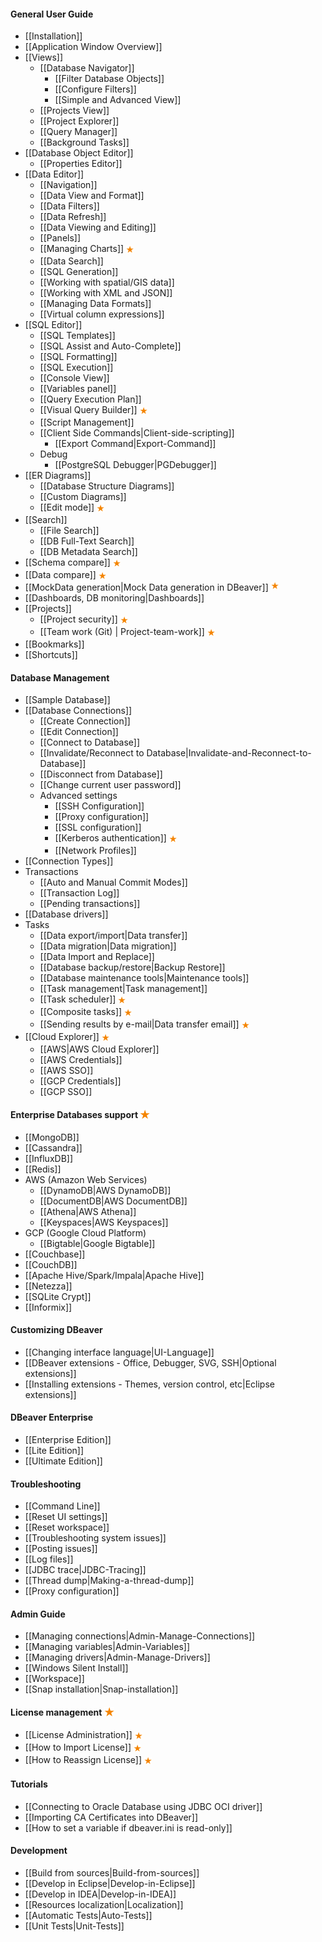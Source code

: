 #### General User Guide
- [[Installation]]
- [[Application Window Overview]]
- [[Views]]
  - [[Database Navigator]]
    - [[Filter Database Objects]]
    - [[Configure Filters]]
    - [[Simple and Advanced View]]
  - [[Projects View]]
  - [[Project Explorer]]
  - [[Query Manager]]
  - [[Background Tasks]]
- [[Database Object Editor]]
  - [[Properties Editor]]
- [[Data Editor]]
  - [[Navigation]]
  - [[Data View and Format]]
  - [[Data Filters]]
  - [[Data Refresh]]
  - [[Data Viewing and Editing]]
  - [[Panels]]
  - [[Managing Charts]] <img src="images/commercial.png" align="top" vspace="4"/>
  - [[Data Search]]
  - [[SQL Generation]]
  - [[Working with spatial/GIS data]]
  - [[Working with XML and JSON]]
  - [[Managing Data Formats]]
  - [[Virtual column expressions]]
- [[SQL Editor]]
  - [[SQL Templates]]
  - [[SQL Assist and Auto-Complete]]
  - [[SQL Formatting]]
  - [[SQL Execution]]
  - [[Console View]]
  - [[Variables panel]]
  - [[Query Execution Plan]]
  - [[Visual Query Builder]] <img src="images/commercial.png" vspace="4" align="top"/>
  - [[Script Management]]
  - [[Client Side Commands|Client-side-scripting]]
    - [[Export Command|Export-Command]]
  - Debug
    - [[PostgreSQL Debugger|PGDebugger]]
- [[ER Diagrams]]
  - [[Database Structure Diagrams]]
  - [[Custom Diagrams]]
  - [[Edit mode]] <img src="images/commercial.png" vspace="4" align="top"/>
- [[Search]]
  - [[File Search]]
  - [[DB Full-Text Search]]
  - [[DB Metadata Search]]
- [[Schema compare]] <img src="images/commercial.png" vspace="4" align="top"/>
- [[Data compare]] <img src="images/commercial.png" vspace="4" align="top"/>
- [[MockData generation|Mock Data generation in DBeaver]] <img src="images/commercial.png" vspace="0" vspace="4" align="top"/>
- [[Dashboards, DB monitoring|Dashboards]]
- [[Projects]]
  - [[Project security]] <img src="images/commercial.png" vspace="4" align="top"/>
  - [[Team work (Git) | Project-team-work]] <img src="images/commercial.png" vspace="4" align="top"/>
- [[Bookmarks]]
- [[Shortcuts]]

#### Database Management
- [[Sample Database]]
- [[Database Connections]]
  - [[Create Connection]]
  - [[Edit Connection]]
  - [[Connect to Database]]
  - [[Invalidate/Reconnect to Database|Invalidate-and-Reconnect-to-Database]]
  - [[Disconnect from Database]]
  - [[Change current user password]]
  - Advanced settings <!--CMD:SKIP-->
    - [[SSH Configuration]] <!--CMD:SKIP-->
    - [[Proxy configuration]] <!--CMD:SKIP-->
    - [[SSL configuration]] <!--CMD:SKIP-->
    - [[Kerberos authentication]] <img src="images/commercial.png" vspace="4" align="top"/> <!--CMD:SKIP-->
    - [[Network Profiles]] <!--CMD:SKIP-->
- [[Connection Types]]
- Transactions
  - [[Auto and Manual Commit Modes]]
  - [[Transaction Log]]
  - [[Pending transactions]]
- [[Database drivers]]
- Tasks
  - [[Data export/import|Data transfer]]
  - [[Data migration|Data migration]]
  - [[Data Import and Replace]]
  - [[Database backup/restore|Backup Restore]]
  - [[Database maintenance tools|Maintenance tools]]
  - [[Task management|Task management]]
  - [[Task scheduler]] <img src="images/commercial.png" vspace="4" align="top"/>
  - [[Composite tasks]] <img src="images/commercial.png" vspace="4" align="top"/>
  - [[Sending results by e-mail|Data transfer email]] <img src="images/commercial.png" vspace="4" align="top"/>
- [[Cloud Explorer]] <img src="images/commercial.png" vspace="4" align="top"/>
  - [[AWS|AWS Cloud Explorer]]
  - [[AWS Credentials]]
  - [[AWS SSO]]
  - [[GCP Credentials]]
  - [[GCP SSO]]

#### Enterprise Databases support <img src="images/commercial_big.png" align="top" height="16">
- [[MongoDB]]
- [[Cassandra]]
- [[InfluxDB]]
- [[Redis]]
- AWS (Amazon Web Services)
  - [[DynamoDB|AWS DynamoDB]]
  - [[DocumentDB|AWS DocumentDB]]
  - [[Athena|AWS Athena]]
  - [[Keyspaces|AWS Keyspaces]]
- GCP (Google Cloud Platform)
  - [[Bigtable|Google Bigtable]]
- [[Couchbase]]
- [[CouchDB]]
- [[Apache Hive/Spark/Impala|Apache Hive]]
- [[Netezza]]
- [[SQLite Crypt]]
- [[Informix]]

#### Customizing DBeaver
- [[Changing interface language|UI-Language]]
- [[DBeaver extensions - Office, Debugger, SVG, SSH|Optional extensions]] <!--CMD:SKIP-->
- [[Installing extensions - Themes, version control, etc|Eclipse extensions]]

#### DBeaver Enterprise
- [[Enterprise Edition]]
- [[Lite Edition]] <!--CMD:SKIP-->
- [[Ultimate Edition]] <!--CMD:SKIP-->

#### Troubleshooting
- [[Command Line]]
- [[Reset UI settings]]
- [[Reset workspace]]
- [[Troubleshooting system issues]]
- [[Posting issues]]
- [[Log files]]
- [[JDBC trace|JDBC-Tracing]]
- [[Thread dump|Making-a-thread-dump]]
- [[Proxy configuration]]

#### Admin Guide
- [[Managing connections|Admin-Manage-Connections]]
- [[Managing variables|Admin-Variables]]
- [[Managing drivers|Admin-Manage-Drivers]]
- [[Windows Silent Install]]
- [[Workspace]] <!--CMD:SKIP-->
- [[Snap installation|Snap-installation]]

#### License management <img src="images/commercial_big.png" align="top" height="16">
- [[License Administration]] <img src="images/commercial.png" vspace="4" align="top"/>
- [[How to Import License]] <img src="images/commercial.png" vspace="4" align="top"/>
- [[How to Reassign License]] <img src="images/commercial.png" vspace="4" align="top"/>

#### Tutorials
- [[Connecting to Oracle Database using JDBC OCI driver]]
- [[Importing CA Certificates into DBeaver]]
- [[How to set a variable if dbeaver.ini is read-only]]

#### Development <!--CMD:SKIP-->
- [[Build from sources|Build-from-sources]] <!--CMD:SKIP-->
- [[Develop in Eclipse|Develop-in-Eclipse]] <!--CMD:SKIP-->
- [[Develop in IDEA|Develop-in-IDEA]] <!--CMD:SKIP-->
- [[Resources localization|Localization]] <!--CMD:SKIP-->
- [[Automatic Tests|Auto-Tests]] <!--CMD:SKIP-->
- [[Unit Tests|Unit-Tests]] <!--CMD:SKIP-->
